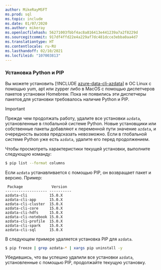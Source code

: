 ```yaml
---
author: MikeRayMSFT
ms.prod: sql
ms.topic: include
ms.date: 01/07/2020
ms.author: mikeray
ms.openlocfilehash: 56271003fbbf4ac8a816413e441239a7a2f8229d
ms.sourcegitcommit: 917df4ffd22e4a229af7dc481dcce3ebba0aa4d7
ms.translationtype: HT
ms.contentlocale: ru-RU
ms.lasthandoff: 02/10/2021
ms.locfileid: "107003813"
---
```

### <a name="pythonpip-installation"></a>Установка Python и PIP

Вы можете установить [!INCLUDE [azure-data-cli-azdata](../includes/azure-data-cli-azdata.md)] в ОС Linux с помощью yum, apt или zypper либо в MacOS с помощью диспетчеров пакетов установки Homebrew. Пока не появились эти диспетчеры пакетов,для установки требовалось наличие Python и PIP.

>[!IMPORTANT]
>Прежде чем продолжать работу, удалите все установки `azdata`, установленные в глобальной системе Python. Новые установщики или собственные пакеты добавляют к переменной пути значение `azdata`, и очередность вызова предсказать невозможно.
Если в глобальной системе Python уже есть `azdata`, удалите его перед продолжением.

Чтобы просмотреть характеристики текущей установки, выполните следующую команду:

```bash
$ pip list --format columns
```

Если `azdata` устанавливается с помощью PIP, он возвращает пакет и версию. Пример:

```
 Package             Version
------------------- ----------
azdata-cli          15.0.X
azdata-cli-app      15.0.X
azdata-cli-cluster  15.0.X
azdata-cli-core     15.0.X
azdata-cli-hdfs     15.0.X
azdata-cli-notebook 15.0.X
azdata-cli-profile  15.0.X
azdata-cli-spark    15.0.X
azdata-cli-sql      15.0.X
```

В следующем примере удаляется установка PIP для `azdata`.

```bash
$ pip freeze | grep azdata-* | xargs pip uninstall -y
```

Убедившись, что вы успешно удалили все установки `azdata`, установленные с помощью PIP, продолжайте текущую установку.